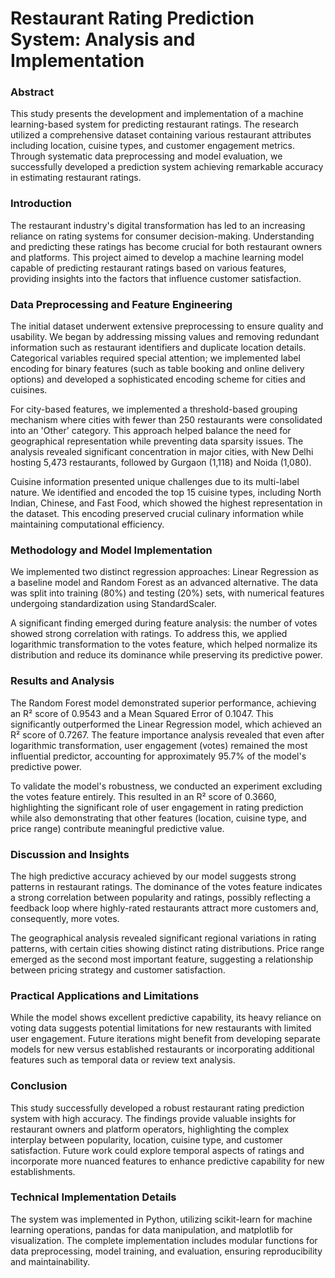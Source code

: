 # Restaurant Rating Prediction System: Analysis and Implementation

### Abstract
This study presents the development and implementation of a machine learning-based system for predicting restaurant ratings. The research utilized a comprehensive dataset containing various restaurant attributes including location, cuisine types, and customer engagement metrics. Through systematic data preprocessing and model evaluation, we successfully developed a prediction system achieving remarkable accuracy in estimating restaurant ratings.

### Introduction
The restaurant industry's digital transformation has led to an increasing reliance on rating systems for consumer decision-making. Understanding and predicting these ratings has become crucial for both restaurant owners and platforms. This project aimed to develop a machine learning model capable of predicting restaurant ratings based on various features, providing insights into the factors that influence customer satisfaction.

### Data Preprocessing and Feature Engineering
The initial dataset underwent extensive preprocessing to ensure quality and usability. We began by addressing missing values and removing redundant information such as restaurant identifiers and duplicate location details. Categorical variables required special attention; we implemented label encoding for binary features (such as table booking and online delivery options) and developed a sophisticated encoding scheme for cities and cuisines.

For city-based features, we implemented a threshold-based grouping mechanism where cities with fewer than 250 restaurants were consolidated into an 'Other' category. This approach helped balance the need for geographical representation while preventing data sparsity issues. The analysis revealed significant concentration in major cities, with New Delhi hosting 5,473 restaurants, followed by Gurgaon (1,118) and Noida (1,080).

Cuisine information presented unique challenges due to its multi-label nature. We identified and encoded the top 15 cuisine types, including North Indian, Chinese, and Fast Food, which showed the highest representation in the dataset. This encoding preserved crucial culinary information while maintaining computational efficiency.

### Methodology and Model Implementation
We implemented two distinct regression approaches: Linear Regression as a baseline model and Random Forest as an advanced alternative. The data was split into training (80%) and testing (20%) sets, with numerical features undergoing standardization using StandardScaler.

A significant finding emerged during feature analysis: the number of votes showed strong correlation with ratings. To address this, we applied logarithmic transformation to the votes feature, which helped normalize its distribution and reduce its dominance while preserving its predictive power.

### Results and Analysis
The Random Forest model demonstrated superior performance, achieving an R² score of 0.9543 and a Mean Squared Error of 0.1047. This significantly outperformed the Linear Regression model, which achieved an R² score of 0.7267. The feature importance analysis revealed that even after logarithmic transformation, user engagement (votes) remained the most influential predictor, accounting for approximately 95.7% of the model's predictive power.

To validate the model's robustness, we conducted an experiment excluding the votes feature entirely. This resulted in an R² score of 0.3660, highlighting the significant role of user engagement in rating prediction while also demonstrating that other features (location, cuisine type, and price range) contribute meaningful predictive value.

### Discussion and Insights
The high predictive accuracy achieved by our model suggests strong patterns in restaurant ratings. The dominance of the votes feature indicates a strong correlation between popularity and ratings, possibly reflecting a feedback loop where highly-rated restaurants attract more customers and, consequently, more votes.

The geographical analysis revealed significant regional variations in rating patterns, with certain cities showing distinct rating distributions. Price range emerged as the second most important feature, suggesting a relationship between pricing strategy and customer satisfaction.

### Practical Applications and Limitations
While the model shows excellent predictive capability, its heavy reliance on voting data suggests potential limitations for new restaurants with limited user engagement. Future iterations might benefit from developing separate models for new versus established restaurants or incorporating additional features such as temporal data or review text analysis.

### Conclusion
This study successfully developed a robust restaurant rating prediction system with high accuracy. The findings provide valuable insights for restaurant owners and platform operators, highlighting the complex interplay between popularity, location, cuisine type, and customer satisfaction. Future work could explore temporal aspects of ratings and incorporate more nuanced features to enhance predictive capability for new establishments.

### Technical Implementation Details
The system was implemented in Python, utilizing scikit-learn for machine learning operations, pandas for data manipulation, and matplotlib for visualization. The complete implementation includes modular functions for data preprocessing, model training, and evaluation, ensuring reproducibility and maintainability.
